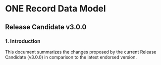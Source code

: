 # ONE Record Data Model
## Release Candidate v3.0.0

### 1. Introduction
This document summarizes the changes proposed by the current Release Candidate (v3.0.0) in comparison to the latest endorsed version.

